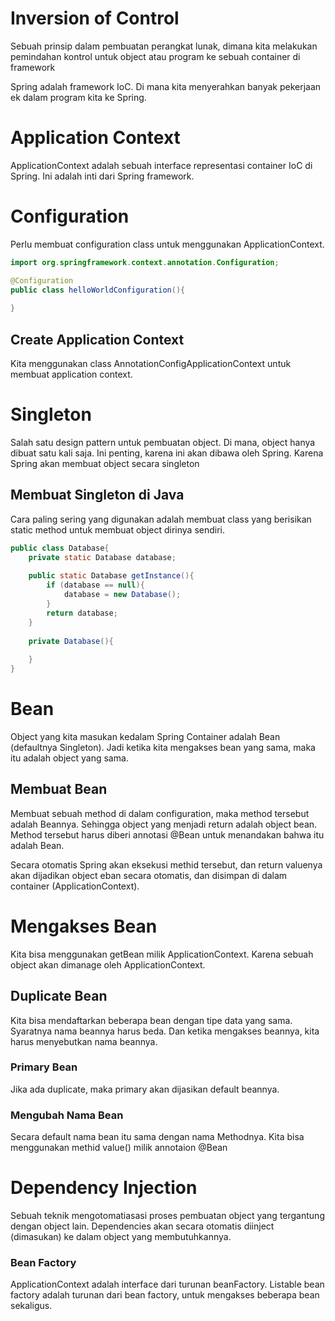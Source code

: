 # Inversion of Control
Sebuah prinsip dalam pembuatan perangkat lunak, dimana kita melakukan pemindahan kontrol untuk object atau program ke 
sebuah container di framework

Spring adalah framework IoC. Di mana kita menyerahkan banyak pekerjaan ek dalam program kita ke Spring.

# Application Context
ApplicationContext adalah sebuah interface representasi container IoC di Spring. Ini adalah inti dari Spring framework.

# Configuration
Perlu membuat configuration class untuk menggunakan ApplicationContext.

```java
import org.springframework.context.annotation.Configuration;

@Configuration
public class helloWorldConfiguration(){
    
}
```

## Create Application Context
Kita menggunakan class AnnotationConfigApplicationContext untuk membuat application context.

# Singleton
Salah satu design pattern untuk pembuatan object. Di mana, object hanya dibuat satu kali saja.
Ini penting, karena ini akan dibawa oleh Spring. Karena Spring akan membuat object secara singleton

## Membuat Singleton di Java
Cara paling sering yang digunakan adalah membuat class yang berisikan static method untuk membuat object dirinya sendiri.
```java
public class Database{
    private static Database database;
    
    public static Database getInstance(){
        if (database == null){
            database = new Database();
        }
        return database;
    }
    
    private Database(){
        
    }
}
```

# Bean
Object yang kita masukan kedalam Spring Container adalah Bean (defaultnya Singleton).
Jadi ketika kita mengakses bean yang sama, maka itu adalah object yang sama.

## Membuat Bean
Membuat sebuah method di dalam configuration, maka method tersebut adalah Beannya. Sehingga object yang menjadi return
adalah object bean. Method tersebut harus diberi annotasi @Bean untuk menandakan bahwa itu adalah Bean.

Secara otomatis Spring akan eksekusi methid tersebut, dan return valuenya akan dijadikan object eban secara otomatis, 
dan disimpan di dalam container (ApplicationContext).

# Mengakses Bean
Kita bisa menggunakan getBean milik ApplicationContext. Karena sebuah object akan dimanage oleh ApplicationContext.

## Duplicate Bean
Kita bisa mendaftarkan beberapa bean dengan tipe data yang sama. Syaratnya nama beannya harus beda.
Dan ketika mengakses beannya, kita harus menyebutkan nama beannya.

### Primary Bean
Jika ada duplicate, maka primary akan dijasikan default beannya.

### Mengubah Nama Bean
Secara default nama bean itu sama dengan nama Methodnya.
Kita bisa menggunakan methid value() milik annotaion @Bean

# Dependency Injection
Sebuah teknik mengotomatiasasi proses pembuatan object yang tergantung dengan object lain. Dependencies akan secara
otomatis diinject (dimasukan) ke dalam object yang membutuhkannya.

### Bean Factory
ApplicationContext adalah interface dari turunan beanFactory. Listable bean factory adalah turunan dari bean factory,
untuk mengakses beberapa bean sekaligus.











